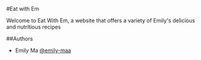 #Eat with Em

Welcome to Eat With Em, a website that offers a variety of Emily's delicious and nutritious recipes

##Authors
- Emily Ma [@emily-maa](https://github.com/emily-maa)